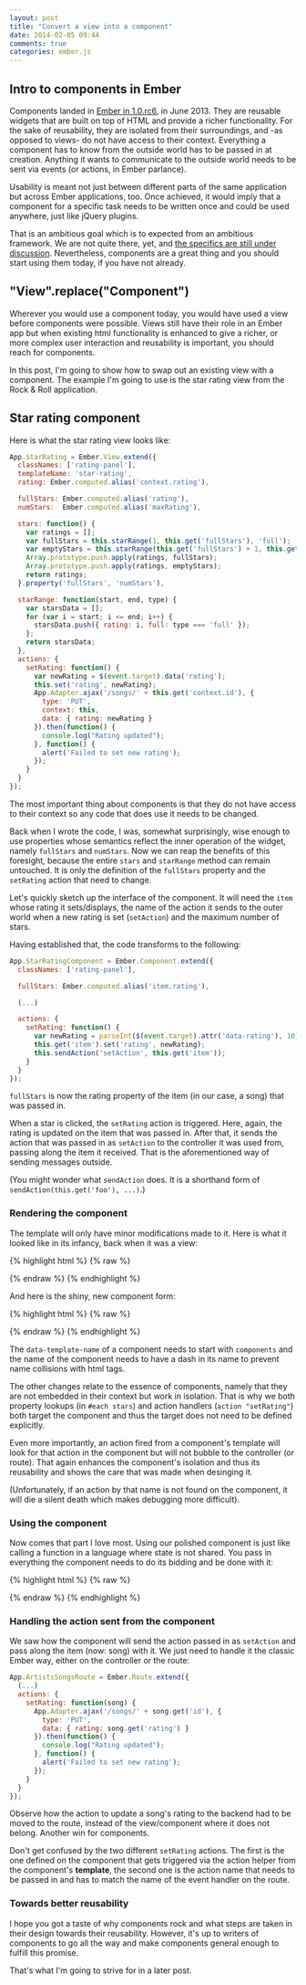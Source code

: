 ```yaml
---
layout: post
title: "Convert a view into a component"
date: 2014-02-05 09:44
comments: true
categories: ember.js
---
```


## Intro to components in Ember

Components landed in [Ember in 1.0.rc6][rc6], in June 2013. They are reusable widgets
that are built on top of HTML and provide a richer functionality. For the sake
of reusability, they are isolated from their surroundings, and -as opposed to
views- do not have access to their context. Everything a component has to know
from the outside world has to be passed in at creation. Anything it wants to
communicate to the outside world needs to be sent via events (or actions, in
Ember parlance).

Usability is meant not just between different parts of the same application but
across Ember applications, too. Once achieved, it would imply that a component
for a specific task needs to be written once and could be used anywhere, just
like jQuery plugins.

That is an ambitious goal which is to expected from an ambitious framework. We
are not quite there, yet, and [the specifics are still under discussion][reusable-components].
Nevertheless, components are a great thing and you should start using them
today, if you have not already.

## "View".replace("Component")

Wherever you would use a component today, you would have used a view before
components were possible. Views still have their role in an Ember app but when
existing html functionality is enhanced to give a richer, or more complex user
interaction and reusability is important, you should reach for components.

In this post, I'm going to show how to swap out an existing view with a
component. The example I'm going to use is the star rating view from the Rock &
Roll application.

## Star rating component

Here is what the star rating view looks like:

```js
App.StarRating = Ember.View.extend({
  classNames: ['rating-panel'],
  templateName: 'star-rating',
  rating: Ember.computed.alias('context.rating'),

  fullStars: Ember.computed.alias('rating'),
  numStars:  Ember.computed.alias('maxRating'),

  stars: function() {
    var ratings = [];
    var fullStars = this.starRange(1, this.get('fullStars'), 'full');
    var emptyStars = this.starRange(this.get('fullStars') + 1, this.get('numStars'), 'empty');
    Array.prototype.push.apply(ratings, fullStars);
    Array.prototype.push.apply(ratings, emptyStars);
    return ratings;
  }.property('fullStars', 'numStars'),

  starRange: function(start, end, type) {
    var starsData = [];
    for (var i = start; i <= end; i++) {
      starsData.push({ rating: i, full: type === 'full' });
    };
    return starsData;
  },
  actions: {
    setRating: function() {
      var newRating = $(event.target).data('rating');
      this.set('rating', newRating);
      App.Adapter.ajax('/songs/' + this.get('context.id'), {
        type: 'PUT',
        context: this,
        data: { rating: newRating }
      }).then(function() {
        console.log("Rating updated");
      }, function() {
        alert('Failed to set new rating');
      });
    }
  }
});
```

The most important thing about components is that they do not have access to
their context so any code that does use it needs to be changed.

Back when I wrote the code, I was, somewhat surprisingly, wise enough to use
properties whose semantics reflect the inner operation of the widget, namely
`fullStars` and `numStars`. Now we can reap the benefits of this foresight,
because the entire `stars` and `starRange` method can remain untouched. It is
only the definition of the `fullStars` property and the `setRating` action that
need to change.

Let's quickly sketch up the interface of the component. It will need the `item`
whose rating it sets/displays, the name of the action it sends to the outer
world when a new rating is set (`setAction`) and the maximum number of stars.

Having established that, the code transforms to the following:

```js
App.StarRatingComponent = Ember.Component.extend({
  classNames: ['rating-panel'],

  fullStars: Ember.computed.alias('item.rating'),

  (...)

  actions: {
    setRating: function() {
      var newRating = parseInt($(event.target).attr('data-rating'), 10);
      this.get('item').set('rating', newRating);
      this.sendAction('setAction', this.get('item'));
    }
  }
});
```

`fullStars` is now the rating property of the item (in our case, a song) that was passed in.

When a star is clicked, the `setRating` action is triggered. Here, again, the
rating is updated on the item that was passed in. After that, it sends the
action that was passed in as `setAction` to the controller it was used from,
passing along the item it received.  That is the aforementioned way of sending
messages outside.

(You might wonder what `sendAction` does. It is a shorthand form of
`sendAction(this.get('foo'), ...)`.)

### Rendering the component

The template will only have minor modifications made to it. Here is what it
looked like in its infancy, back when it was a view:

{% highlight html %}
{% raw %}
<script type="text/x-handlebars" data-template-name="star-rating">
  {{#each view.stars}}
    <span {{bind-attr data-rating=rating}}
      {{bind-attr class=":star-rating :glyphicon full:glyphicon-star:glyphicon-star-empty"}}
      {{action "setRating" target=view}}>
    </span>
  {{/each}}
</script>
{% endraw %}
{% endhighlight %}

And here is the shiny, new component form:

{% highlight html %}
{% raw %}
<script type="text/x-handlebars" data-template-name="components/star-rating">
  {{#each stars}}
    <span {{bind-attr data-rating=rating}}
      {{bind-attr class=":star-rating :glyphicon full:glyphicon-star:glyphicon-star-empty"}}
      {{action "setRating"}}>
    </span>
  {{/each}}
</script>
{% endraw %}
{% endhighlight %}

The `data-template-name` of a component needs to start with `components` and the
name of the component needs to have a dash in its name to prevent name
collisions with html tags.

The other changes relate to the essence of components, namely that they are not
embedded in their context but work in isolation. That is why we both property
lookups (in `#each stars`) and action handlers (`action "setRating"`) both target
the component and thus the target does not need to be defined explicitly.

Even more importantly, an action fired from a component's template will look for
that action in the component but will not bubble to the controller (or route).
That again enhances the component's isolation and thus its reusability and shows
the care that was made when desinging it.

(Unfortunately, if an action by that name is not found on the component, it will
die a silent death which makes debugging more difficult).

### Using the component

Now comes that part I love most. Using our polished component is just like
calling a function in a language where state is not shared. You pass in
everything the component needs to do its bidding and be done with it:

{% highlight html %}
{% raw %}
<script type="text/x-handlebars" data-template-name="artists/songs">
  (...)
  {{#each songs}}
    <div class="list-group-item">
      {{title}}
      {{star-rating item=this maxRating=5 setAction="setRating"}}
    </div>
  (...)
  {{/each}}
</script>
{% endraw %}
{% endhighlight %}

### Handling the action sent from the component

We saw how the component will send the action passed in as `setAction` and pass
along the item (now: song) with it. We just need to handle it the classic Ember
way, either on the controller or the route:

``` js
App.ArtistsSongsRoute = Ember.Route.extend({
  (...)
  actions: {
    setRating: function(song) {
      App.Adapter.ajax('/songs/' + song.get('id'), {
        type: 'PUT',
        data: { rating: song.get('rating') }
      }).then(function() {
        console.log("Rating updated");
      }, function() {
        alert('Failed to set new rating');
      });
    }
  }
});
```

Observe how the action to update a song's rating to the backend had to be moved
to the route, instead of the view/component where it does not belong. Another
win for components.

Don't get confused by the two different `setRating` actions. The first is the
one defined on the component that gets triggered via the action helper from the
component's **template**, the second one is the action name that needs to be
passed in and has to match the name of the event handler on the route.

### Towards better reusability

I hope you got a taste of why components rock and what steps are taken in their
design towards their reusability. However, it's up to writers of components to
go all the way and make components general enough to fulfill this promise.

That's what I'm going to strive for in a later post.

[rc6]: http://emberjs.com/blog/2013/06/23/ember-1-0-rc6.html
[reusable-components]: http://discuss.emberjs.com/t/some-ideas-i-had-about-composable-reusable-components/2850
